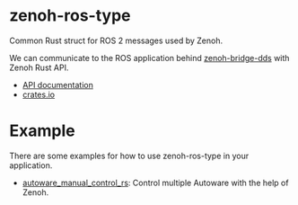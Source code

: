 # zenoh-ros-type

Common Rust struct for ROS 2 messages used by Zenoh.

We can communicate to the ROS application behind [zenoh-bridge-dds](https://github.com/eclipse-zenoh/zenoh-plugin-dds) with Zenoh Rust API.

* [API documentation](https://docs.rs/zenoh-ros-type)
* [crates.io](https://crates.io/crates/zenoh-ros-type)

# Example

There are some examples for how to use zenoh-ros-type in your application.

* [autoware_manual_control_rs](https://github.com/evshary/autoware_manual_control_rs): Control multiple Autoware with the help of Zenoh.

